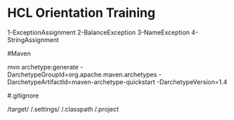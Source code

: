 # HCL Orientation Training

1-ExceptionAssignment
2-BalanceException
3-NameException
4-StringAssignment

#Maven

mvn archetype:generate -DarchetypeGroupId=org.apache.maven.archetypes -DarchetypeArtifactId=maven-archetype-quickstart -DarchetypeVersion=1.4

#.gitignore

/target/
/.settings/
/.classpath
/.project
